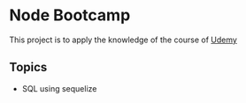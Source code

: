 # Node Bootcamp

This project is to apply the knowledge of the course of [Udemy](https://www.udemy.com/course/nodejs-the-complete-guide)

## Topics

- SQL using sequelize
